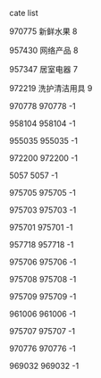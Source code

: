 cate list

970775 新鲜水果 8

957430 网络产品 8

957347 居室电器 7

972219 洗护清洁用具 9

970778 970778 -1

958104 958104 -1

955035 955035 -1

972200 972200 -1

5057 5057 -1

975705 975705 -1

975703 975703 -1

975701 975701 -1

957718 957718 -1

975706 975706 -1

975708 975708 -1

975709 975709 -1

961006 961006 -1

975707 975707 -1

970776 970776 -1

969032 969032 -1


